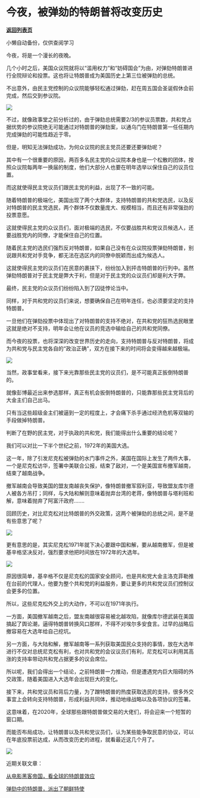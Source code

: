 # 今夜，被弹劾的特朗普将改变历史

[**返回列表页**](/gzh/政事堂2019)

小懒自动备份，仅供查阅学习

今夜，将是一个漫长的夜晚。

  

几个小时之后，美国众议院就将以“滥用权力”和“妨碍国会”为由，对弹劾特朗普进行全院辩论和投票。这也将让特朗普成为美国历史上第三位被弹劾的总统。

  

不出意外，由民主党控制的众议院能够轻松通过弹劾，赶在周五国会圣诞假休会前完成，然后交到参议院。

  

![](https://mmbiz.qpic.cn/mmbiz_jpg/rxhS23yu8cNRjd2tO3R645SFQY92pAAzFcv57hZlas4IbnRfxcxgBKjmiay7MyARVggd6qHNnOicnH96jkSkiaVibw/640?wx_fmt=jpeg)

  

不过，就像政事堂之前分析过的，由于弹劾总统需要2/3的参议员票数，共和党占据优势的参议院绝无可能通过对特朗普的弹劾案，以通乌门在特朗普第一任任期内完成弹劾的可能性趋近于零。

  

但是，明知无法弹劾成功，为何众议院的民主党员还要还要弹劾呢？

  

其中有一个很重要的原因，两百多名民主党的众议院本身也是一个松散的团体，按照众议院每两年一换届的制度，他们大部分人也要在明年选举以保住自己的议员位置。

  

而这就使得民主党议员们跟民主党的利益，出现了不一致的可能。  

  

随着特朗普的极端化，美国出现了两个大群体，支持特朗普的共和党选民，以及反对特朗普的民主党选民，两个群体不仅数量庞大、规模相当，而且还有非常强劲的投票意愿。

  

这就使得民主党的众议员们，面对极端的选民，不仅要战胜共和党议员候选人，还要战胜党内的同僚，才能保住自己的位置。

  

随着民主党的选民们强烈反对特朗普，如果自己没有在众议院投票弹劾特朗普，别说跟共和党对手竞争，都无法在选区内的同僚中脱颖而出成为候选人。  

  

这就使得民主党的议员们在民意的裹挟下，纷纷加入到抨击特朗普的行列中。虽然弹劾特朗普对于民主党是弊大于利，但是对于民主党的众议员们却是利大于弊。

  

最终，民主党的众议员们纷纷陷入到了囚徒悖论当中。

  

同样，对于共和党的议员们来说，想要确保自己在明年连任，也必须要坚定的支持特朗普。

  

一旦他们在弹劾投票中体现出了对特朗普的支持不绝对，在共和党的狂热选民眼里这就是绝对不支持，明年会让他在议员的竞选中输给自己的共和党同僚。  

  

而今夜的投票，也将深深的改变世界历史的走向，支持特朗普与反对特朗普，将成为共和党与民主党各自的“政治正确”，双方在接下来的时间将会变得越来越极端。  

  

![](https://mmbiz.qpic.cn/mmbiz_jpg/rxhS23yu8cNRjd2tO3R645SFQY92pAAzwylGHk7QHcaxyt7G73gyBUYMCwSsMVc6gxxOz5Mc0Ys9bDvibeOP9rw/640?wx_fmt=jpeg)

  

当然，政事堂看来，接下来光靠那些民主党的议员们，是不可能真正扳倒特朗普的。

  

就像彭博最近出来参选那样，真正有机会扳倒特朗普的，只能靠那些民主党背后的大金主们自己出马。

  

只有当这些超级金主们被逼到一定的程度上，才会痛下杀手通过经济危机等双输的手段做掉特朗普。

  

  

判断了在野的民主党，对于执政的共和党，我们能得出什么重要的结论呢？  

  

我们可以对比一下半个世纪之前，1972年的美国大选。  

  

这一年，除了引发尼克松被弹劾的水门事件之外，美国在国际上发生了两件大事，一个是尼克松访华，签署中美联合公报，结束了敌对，一个是美国宣布撤军越南，结束了越南战争。  

  

撤军越南会导致美国的盟友南越丧失保护，像特朗普撤军叙利亚，导致盟友库尔德人被各方吊打；同样，与大陆和解则意味着抛弃台湾的老蒋，像特朗普与塔利班和解，意味着抛弃了阿富汗政府.......

  

回顾历史，对比尼克松对比特朗普的外交政策，这两个被弹劾的总统之间，是不是有些意思了呢？

  

![](https://mmbiz.qpic.cn/mmbiz_jpg/rxhS23yu8cNRjd2tO3R645SFQY92pAAzBKC6Q8GIIHibCAVrxOI4oQiaEZKTmhxFUfzBWDJSviaaeSkZ88JxtT7WQ/640?wx_fmt=jpeg)

  

更有意思的是，其实尼克松1971年就下决心要跟中国和解，要从越南撤军，但是被基辛格坚决反对，强烈要求他把时间放在1972年的大选年。  

  

![](https://mmbiz.qpic.cn/mmbiz_jpg/rxhS23yu8cNRjd2tO3R645SFQY92pAAz6ac4LWianl7lMMnc7Ng1iaajervlvZGMWgoeMxzxPm0U3QC8sSWcTyrw/640?wx_fmt=jpeg)

  

原因很简单，基辛格不仅是尼克松的国家安全顾问，也是共和党大金主洛克菲勒推在台前的代理人，他要为整个共和党的利益服务，要让更多的共和党议员们控制议会更多的位置。  

  

所以，这些尼克松外交上的大动作，不可以在1971年执行。

  

一方面，美国撤军越南之后，盟友南越很容易被北越攻陷，就像库尔德武装在美国搞起了舆论潮，逼得特朗普转换风口那样，不得不对埃尔多安食言。过早的战略后撤容易在大选年给自己挖坑。

  

另一方面，与大陆和解，撤军越南等一系列获取美国民众支持的事情，放在大选年进行不仅对总统尼克松有利，也对共和党的会议议员们有利，尼克松可以利用其高涨的支持率带动共和党占据更多的议会席位。

  

所以呢，我们会得出一个结论，之前特朗普一力推动，但是遭遇党内巨大阻碍的外交政策，随着美国进入大选年会出现巨大的变化。

  

接下来，共和党议员和背后力量，为了蹭特朗普的热度获取选民的支持，很多外交事宜上会转向支持特朗普，形成利益共同体，推动地缘战略以及各项协议的签署。

  

这意味着，在2020年，全球那些跟特朗普做交易的大佬们，将会迎来一个短暂的窗口期。

  

而能否布局成功，让特朗普以及共和党议员们，认为某些能争取民意的协议，可以在年底投票前达成，从而改变历史的进程，就看最近这几个月了。  

  

![](https://mmbiz.qpic.cn/mmbiz_jpg/rxhS23yu8cPp0iaKAfe0ZsWfgGcY72o9Nror8TicrtnlDsqzY7y4Kum4fM3X0FMEGlbvm9HvZUiaETSnLt4DHNLbQ/640?wx_fmt=jpeg)

  

近期关联文章：  

[从电影黑客帝国，看全球的特朗普效应](http://mp.weixin.qq.com/s?__biz=MzAwMzU1ODAwOQ==&mid=2650333430&idx=1&sn=7a6877e24574ca679714341def0edcc3&chksm=83351fe0b44296f664a386d48e40b35b5678b03ed71143fce5c2288decf32bb5b13b6eb3b060&scene=21#wechat_redirect)  

[弹劾中的特朗普，派出了朝鲜特使](http://mp.weixin.qq.com/s?__biz=MzAwMzU1ODAwOQ==&mid=2650333420&idx=1&sn=ad76830ac61649b700ff24161efe2f62&chksm=83351ffab44296ecb5497ccfecd11d090956fbbb2f70451bbff9fc67bd602370be2596fc8fc7&scene=21#wechat_redirect)  

  


